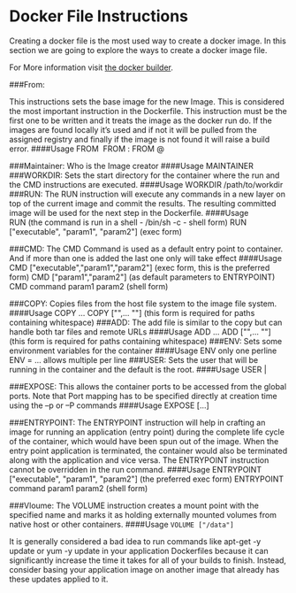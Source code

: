 # Docker File Instructions
Creating a docker file is the most used way to create a docker image.
In this section we are going to explore the ways to create a docker image file.

For More information visit [the docker builder](https://docs.docker.com/reference/builder/).

###From:

This instructions sets the base image for the new Image. This is considered the most important instruction in the Dockerfile. This instruction must be the first one to be written and it treats the image as the docker run do. If the images are found locally it’s used and if not it will be pulled from the assigned registry and finally if the image is not found it will raise a build error.
####Usage
 	FROM <image>
 	FROM <image>:<tag>
 	FROM <image>@<digest>

###Maintainer:
Who is the Image creator
####Usage
    MAINTAINER <Name>
###WORKDIR:
Sets the start directory for the container where the run and the CMD instructions are executed.
####Usage
    WORKDIR /path/to/workdir
###RUN:
The RUN instruction will execute any commands in a new layer on top of the current image and commit the results. The resulting committed image will be used for the next step in the Dockerfile.
####Usage	
 	RUN <command> (the command is run in a shell - /bin/sh -c - shell form)
 	RUN ["executable", "param1", "param2"] (exec form)

###CMD:
The CMD Command is used as a default entry point to container. And if more than one is added the last one only will take effect
####Usage
 	CMD ["executable","param1","param2"] (exec form, this is the preferred form)
 	CMD ["param1","param2"] (as default parameters to ENTRYPOINT)
 	CMD command param1 param2 (shell form)

###COPY:
Copies files from the host file system to the image file system. 
####Usage
 	COPY <src>... <dest>
 	COPY ["<src>",... "<dest>"] (this form is required for paths containing whitespace)
###ADD:
The add file is similar to the copy but can handle both tar files and remote URLs
####Usage
 	ADD <src>... <dest>
 	ADD ["<src>",... "<dest>"] (this form is required for paths containing whitespace)
###ENV:
Sets some environment variables for the container
####Usage
 	ENV <key> <value> only one perline 
 	ENV <key>=<value> ... allows multiple per line
###USER:
Sets the user that will be running in the container and the default is the root.
####Usage
    USER <UID>|<UName>

###EXPOSE:
This allows the container ports to be accessed from the global ports. Note that Port mapping has to be specified directly at creation time using the –p or –P commands
####Usage
    EXPOSE <port> [<port>...]

###ENTRYPOINT:
The ENTRYPOINT instruction will help in crafting an image for running an application (entry point) during the complete life cycle of the container, which would have been spun out of the image. When the entry point application is terminated, the container would also be terminated along with the application and vice versa.
The ENTRYPOINT instruction cannot be overridden in the run command.
####Usage
 	ENTRYPOINT ["executable", "param1", "param2"] (the preferred exec form)
 	ENTRYPOINT command param1 param2 (shell form)

###Vloume:
The VOLUME instruction creates a mount point with the specified name and marks it as holding externally mounted volumes from native host or other containers. 
####Usage
```VOLUME ["/data"]```

It is generally considered a bad idea to run commands like apt-get -y update or yum -y update in your application Dockerfiles because it can significantly increase the time it takes for all of your builds to finish. Instead, consider basing your application image on another image that already has these updates applied to it.
